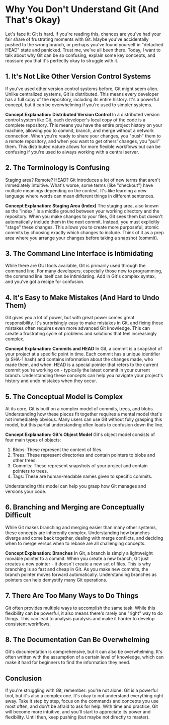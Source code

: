 # Why You Don't Understand Git (And That's Okay)

Let's face it: Git is hard. If you're reading this, chances are you've had your fair share of frustrating moments with Git. Maybe you've accidentally pushed to the wrong branch, or perhaps you've found yourself in "detached HEAD" state and panicked. Trust me, we've all been there. Today, I want to talk about why Git can be so confusing, explain some key concepts, and reassure you that it's perfectly okay to struggle with it.

## 1. It's Not Like Other Version Control Systems

If you've used other version control systems before, Git might seem alien. Unlike centralized systems, Git is distributed. This means every developer has a full copy of the repository, including its entire history. It's a powerful concept, but it can be overwhelming if you're used to simpler systems.

**Concept Explanation: Distributed Version Control**
In a distributed version control system like Git, each developer's local copy of the code is a complete repository. This means you have the entire project history on your machine, allowing you to commit, branch, and merge without a network connection. When you're ready to share your changes, you "push" them to a remote repository, and when you want to get others' changes, you "pull" them. This distributed nature allows for more flexible workflows but can be confusing if you're used to always working with a central server.

## 2. The Terminology is Confusing

Staging area? Remote? HEAD? Git introduces a lot of new terms that aren't immediately intuitive. What's worse, some terms (like "checkout") have multiple meanings depending on the context. It's like learning a new language where words can mean different things in different sentences.

**Concept Explanation: Staging Area (Index)**
The staging area, also known as the "index," is a middle ground between your working directory and the repository. When you make changes to your files, Git sees them but doesn't automatically include them in the next commit. Instead, you must explicitly "stage" these changes. This allows you to create more purposeful, atomic commits by choosing exactly which changes to include. Think of it as a prep area where you arrange your changes before taking a snapshot (commit).

## 3. The Command Line Interface is Intimidating

While there are GUI tools available, Git is primarily used through the command line. For many developers, especially those new to programming, the command line itself can be intimidating. Add in Git's complex syntax, and you've got a recipe for confusion.

## 4. It's Easy to Make Mistakes (And Hard to Undo Them)

Git gives you a lot of power, but with great power comes great responsibility. It's surprisingly easy to make mistakes in Git, and fixing those mistakes often requires even more advanced Git knowledge. This can create a frustrating cycle of problems and solutions that feel increasingly complex.

**Concept Explanation: Commits and HEAD**
In Git, a commit is a snapshot of your project at a specific point in time. Each commit has a unique identifier (a SHA-1 hash) and contains information about the changes made, who made them, and when. HEAD is a special pointer that refers to the current commit you're working on - typically the latest commit in your current branch. Understanding these concepts can help you navigate your project's history and undo mistakes when they occur.

## 5. The Conceptual Model is Complex

At its core, Git is built on a complex model of commits, trees, and blobs. Understanding how these pieces fit together requires a mental model that's not immediately obvious. Many users can use Git without fully grasping this model, but this partial understanding often leads to confusion down the line.

**Concept Explanation: Git's Object Model**
Git's object model consists of four main types of objects:
1. Blobs: These represent the content of files.
2. Trees: These represent directories and contain pointers to blobs and other trees.
3. Commits: These represent snapshots of your project and contain pointers to trees.
4. Tags: These are human-readable names given to specific commits.

Understanding this model can help you grasp how Git manages and versions your code.

## 6. Branching and Merging are Conceptually Difficult

While Git makes branching and merging easier than many other systems, these concepts are inherently complex. Understanding how branches diverge and come back together, dealing with merge conflicts, and deciding when to merge versus when to rebase are all challenging concepts.

**Concept Explanation: Branches**
In Git, a branch is simply a lightweight movable pointer to a commit. When you create a new branch, Git just creates a new pointer - it doesn't create a new set of files. This is why branching is so fast and cheap in Git. As you make new commits, the branch pointer moves forward automatically. Understanding branches as pointers can help demystify many Git operations.

## 7. There Are Too Many Ways to Do Things

Git often provides multiple ways to accomplish the same task. While this flexibility can be powerful, it also means there's rarely one "right" way to do things. This can lead to analysis paralysis and make it harder to develop consistent workflows.

## 8. The Documentation Can Be Overwhelming

Git's documentation is comprehensive, but it can also be overwhelming. It's often written with the assumption of a certain level of knowledge, which can make it hard for beginners to find the information they need.

## Conclusion

If you're struggling with Git, remember: you're not alone. Git is a powerful tool, but it's also a complex one. It's okay to not understand everything right away. Take it step by step, focus on the commands and concepts you use most often, and don't be afraid to ask for help. With time and practice, Git will become more intuitive, and you'll start to appreciate its power and flexibility. Until then, keep pushing (but maybe not directly to master).
